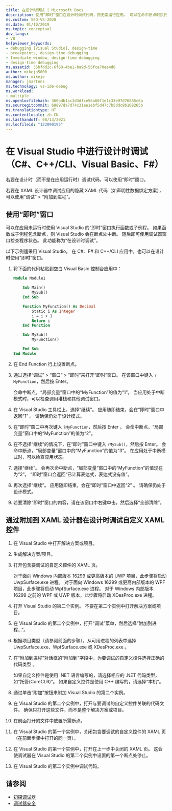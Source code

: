 ```yaml
---
title: 在设计时调试 | Microsoft Docs
description: 使用“即时”窗口在设计时调试代码，而无需运行应用。 可以在命中断点时执行函数并检查状态。
ms.custom: SEO-VS-2020
ms.date: 01/10/2019
ms.topic: conceptual
dev_langs:
- VB
helpviewer_keywords:
- debugging [Visual Studio], design-time
- breakpoints, design-time debugging
- Immediate window, design-time debugging
- design-time debugging
ms.assetid: 35bfdd2c-6f60-4be1-ba9d-55fce70ee4d8
author: mikejo5000
ms.author: mikejo
manager: jmartens
ms.technology: vs-ide-debug
ms.workload:
- multiple
ms.openlocfilehash: 360bdb1ac3d3dfce56a60f1e1c33e97d76885c6a
ms.sourcegitcommit: 68897da7d74c31ae1ebf5d47c7b5ddc9b108265b
ms.translationtype: HT
ms.contentlocale: zh-CN
ms.lasthandoff: 08/13/2021
ms.locfileid: "122090195"
---
```

# <a name="debug-at-design-time-in-visual-studio-c-ccli-visual-basic-f"></a>在 Visual Studio 中进行设计时调试（C#、C++/CLI、Visual Basic、F#）

若要在设计时（而不是在应用运行时）调试代码，可以使用“即时”窗口。

若要在 XAML 设计器中调试应用的隐藏 XAML 代码（如声明性数据绑定方案），可以使用“调试” > “附加到进程”。

## <a name="use-the-immediate-window"></a>使用“即时”窗口

可以在应用未运行时使用 Visual Studio 的“即时”窗口执行函数或子例程。 如果函数或子例程包含断点，则 Visual Studio 会在断点处中断。 随后即可使用调试器窗口检查程序状态。 此功能称为“在设计时调试”。

以下示例适采用 Visual Studio。 在 C#、F# 和 C++/CLI 应用中，也可以在设计时使用“即时”窗口。

1. 将下面的代码粘贴到空白 Visual Basic 控制台应用中：

   ```vb
   Module Module1

       Sub Main()
           MySub()
       End Sub

       Function MyFunction() As Decimal
           Static i As Integer
           i = i + 1
           Return i
       End Function

       Sub MySub()
           MyFunction()

       End Sub
   End Module
   ```

1. 在 End Function 行上设置断点。

1. 通过选择“调试” > “窗口” > “即时”来打开“即时”窗口。 在该窗口中键入 `?MyFunction`，然后按 Enter。

   会命中断点，“局部变量”窗口中的“MyFunction”的值为“1”。 当应用处于中断模式时，可以检查调用堆栈和其他调试窗口。

1. 在 Visual Studio 工具栏上，选择“继续”。 应用随即结束，会在“即时”窗口中返回“1” 。 请确保仍处于设计模式。

1. 在“即时”窗口中再次键入 `?MyFunction`，然后按 Enter 。 会命中断点，“局部变量”窗口中的“MyFunction”的值为“2”。

1. 在不选择“继续”的情况下，在“即时”窗口中键入 `?MySub()`，然后按 Enter。 会命中断点，“局部变量”窗口中的“MyFunction”的值为“3”。 在应用处于中断模式时，可以检查应用状态。

1. 选择“继续”。 会再次命中断点，“局部变量”窗口中的“MyFunction”的值现在为“2”。 “即时”窗口会返回“已计算表达式，表达式没有值”。

1. 再次选择“继续”。 应用随即结束，会在“即时”窗口中返回“2” 。 请确保仍处于设计模式。

1. 若要清除“即时”窗口的内容，请在该窗口中右键单击，然后选择“全部清除”。

## <a name="debug-a-custom-xaml-control-at-design-time-by-attaching-to-xaml-designer"></a>通过附加到 XAML 设计器在设计时调试自定义 XAML 控件

1. 在 Visual Studio 中打开解决方案或项目。

1. 生成解决方案/项目。

1. 打开包含要调试的自定义控件的 XAML 页。

   对于面向 Windows 内部版本 16299 或更高版本的 UWP 项目，此步骤将启动 UwpSurface.exe 进程。 对于面向 Windows 16299 或更高内部版本的 WPF 项目，此步骤将启动 WpfSurface.exe 进程。 对于 Windows 内部版本 16299 之前的 WPF 或 UWP 版本，此步骤将启动 XDesProc.exe 进程。 

1. 打开 Visual Studio 的第二个实例。 不要在第二个实例中打开解决方案或项目。

1. 在 Visual Studio 的第二个实例中，打开“调试”菜单，然后选择“附加到进程...”。

1. 根据项目类型（请参阅前面的步骤），从可用进程的列表中选择 UwpSurface.exe、WpfSurface.exe 或 XDesProc.exe  。

1. 在“附加到进程”对话框的“附加到”字段中，为要调试的自定义控件选择正确的代码类型 。

   如果自定义控件是使用 .NET 语言编写的，请选择相应的 .NET 代码类型，如“托管(CoreCLR)”。 如果自定义控件是使用 C++ 编写的，请选择“本机”。

1. 通过单击“附加”按钮来附加 Visual Studio 的第二个实例。

1. 在 Visual Studio 的第二个实例中，打开与要调试的自定义控件关联的代码文件。 确保只打开这些文件，而不是整个解决方案或项目。

1. 在前面打开的文件中放置所需断点。

1. 在 Visual Studio 的第一个实例中，关闭包含要调试的自定义控件的 XAML 页（在前面步骤中打开的同一页）。

1. 在 Visual Studio 的第一个实例中，打开在上一步中关闭的 XAML 页。 这会使调试器在 Visual Studio 的第二个实例中设置的第一个断点处停止。

1. 在 Visual Studio 的第二个实例中调试代码。

## <a name="see-also"></a>请参阅
- [初探调试器](../debugger/debugger-feature-tour.md)
- [调试器安全](../debugger/debugger-security.md)
